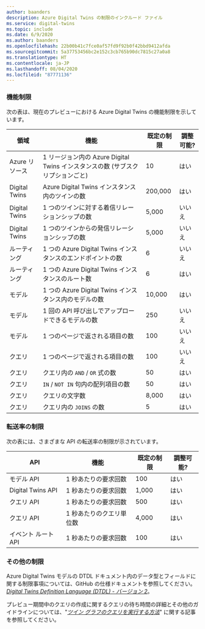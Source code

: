 ```yaml
---
author: baanders
description: Azure Digital Twins の制限のインクルード ファイル
ms.service: digital-twins
ms.topic: include
ms.date: 6/9/2020
ms.author: baanders
ms.openlocfilehash: 22b00b41c7fce0af57fd9f92b0f42bbd9412afda
ms.sourcegitcommit: 5a37753456bc2e152c3cb765b90dc7815c27a0a8
ms.translationtype: HT
ms.contentlocale: ja-JP
ms.lasthandoff: 08/04/2020
ms.locfileid: "87771136"
---
```

### <a name="functional-limits"></a>機能制限

次の表は、現在のプレビューにおける Azure Digital Twins の機能制限を示しています。

| 領域 | 機能 | 既定の制限 | 調整可能? |
| --- | --- | --- | --- |
| Azure リソース | 1 リージョン内の Azure Digital Twins インスタンスの数 (サブスクリプションごと) | 10 | はい |
| Digital Twins | Azure Digital Twins インスタンス内のツインの数 | 200,000 | はい |
| Digital Twins | 1 つのツインに対する着信リレーションシップの数 | 5,000 | いいえ |
| Digital Twins | 1 つのツインからの発信リレーションシップの数 | 5,000 | いいえ |
| ルーティング | 1 つの Azure Digital Twins インスタンスのエンドポイントの数 | 6 | いいえ |
| ルーティング | 1 つの Azure Digital Twins インスタンスのルート数 | 6 | はい |
| モデル | 1 つの Azure Digital Twins インスタンス内のモデルの数 | 10,000 | はい |
| モデル | 1 回の API 呼び出しでアップロードできるモデルの数 | 250 | いいえ |
| モデル | 1 つのページで返される項目の数 | 100 | いいえ |
| クエリ | 1 つのページで返される項目の数 | 100 | いいえ |
| クエリ | クエリ内の `AND` / `OR` 式の数 | 50 | はい |
| クエリ | `IN` / `NOT IN` 句内の配列項目の数 | 50 | はい |
| クエリ | クエリの文字数 | 8,000 | はい |
| クエリ | クエリ内の `JOINS` の数 | 5 | はい |

### <a name="rate-limits"></a>転送率の制限

次の表には、さまざまな API の転送率の制限が示されています。

| API | 機能 | 既定の制限 | 調整可能? |
| --- | --- | --- | --- |
| モデル API | 1 秒あたりの要求回数 | 100 | はい |
| Digital Twins API | 1 秒あたりの要求回数 | 1,000 | はい |
| クエリ API | 1 秒あたりの要求回数 | 500 | はい |
| クエリ API | 1 秒あたりのクエリ単位数 | 4,000 | はい |
| イベント ルート API | 1 秒あたりの要求回数 | 100 | はい |

### <a name="other-limits"></a>その他の制限

Azure Digital Twins モデルの DTDL ドキュメント内のデータ型とフィールドに関する制限事項については、GitHub の仕様ドキュメントを参照してください。[*Digital Twins Definition Language (DTDL) - バージョン 2*](https://github.com/Azure/opendigitaltwins-dtdl/blob/master/DTDL/v2/dtdlv2.md)。
 
プレビュー期間中のクエリの作成に関するクエリの待ち時間の詳細とその他のガイドラインについては、"[*ツイン グラフのクエリを実行する方法*](../articles/digital-twins/how-to-query-graph.md)" に関する記事を参照してください。